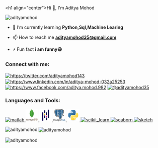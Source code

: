 \<h1 align="center">Hi 👋, I'm Aditya Mohod</h1>
<p align="left"> <img src="https://komarev.com/ghpvc/?username=adityamohod&label=Profile%20views&color=0e75b6&style=flat" alt="adityamohod" /> </p>


- 🌱 I’m currently learning **Python,Sql,Machine Learing**

- 📫 How to reach me **adityamohod35@gmail.com**

- ⚡ Fun fact **i am funny😃**

<h3 align="left">Connect with me:</h3>
<p align="left">
<a href="https://twitter.com/https://twitter.com/adityamohod143" target="blank"><img align="center" src="https://raw.githubusercontent.com/rahuldkjain/github-profile-readme-generator/master/src/images/icons/Social/twitter.svg" alt="https://twitter.com/adityamohod143" height="30" width="40" /></a>
<a href="https://linkedin.com/in/https://www.linkedin.com/in/aditya-mohod-032a25253" target="blank"><img align="center" src="https://raw.githubusercontent.com/rahuldkjain/github-profile-readme-generator/master/src/images/icons/Social/linked-in-alt.svg" alt="https://www.linkedin.com/in/aditya-mohod-032a25253" height="30" width="40" /></a>
<a href="https://fb.com/https://www.facebook.com/aditya.mohod.982" target="blank"><img align="center" src="https://raw.githubusercontent.com/rahuldkjain/github-profile-readme-generator/master/src/images/icons/Social/facebook.svg" alt="https://www.facebook.com/aditya.mohod.982" height="30" width="40" /></a>
<a href="https://www.hackerrank.com/@adityamohod35" target="blank"><img align="center" src="https://raw.githubusercontent.com/rahuldkjain/github-profile-readme-generator/master/src/images/icons/Social/hackerrank.svg" alt="@adityamohod35" height="30" width="40" /></a>
</p>

<h3 align="left">Languages and Tools:</h3>
<p align="left"> <a href="https://www.mathworks.com/" target="_blank" rel="noreferrer"> <img src="https://upload.wikimedia.org/wikipedia/commons/2/21/Matlab_Logo.png" alt="matlab" width="40" height="40"/> </a> <a href="https://www.mongodb.com/" target="_blank" rel="noreferrer"> <img src="https://raw.githubusercontent.com/devicons/devicon/master/icons/mongodb/mongodb-original-wordmark.svg" alt="mongodb" width="40" height="40"/> </a> <a href="https://pandas.pydata.org/" target="_blank" rel="noreferrer"> <img src="https://raw.githubusercontent.com/devicons/devicon/2ae2a900d2f041da66e950e4d48052658d850630/icons/pandas/pandas-original.svg" alt="pandas" width="40" height="40"/> </a> <a href="https://www.postgresql.org" target="_blank" rel="noreferrer"> <img src="https://raw.githubusercontent.com/devicons/devicon/master/icons/postgresql/postgresql-original-wordmark.svg" alt="postgresql" width="40" height="40"/> </a> <a href="https://www.python.org" target="_blank" rel="noreferrer"> <img src="https://raw.githubusercontent.com/devicons/devicon/master/icons/python/python-original.svg" alt="python" width="40" height="40"/> </a> <a href="https://scikit-learn.org/" target="_blank" rel="noreferrer"> <img src="https://upload.wikimedia.org/wikipedia/commons/0/05/Scikit_learn_logo_small.svg" alt="scikit_learn" width="40" height="40"/> </a> <a href="https://seaborn.pydata.org/" target="_blank" rel="noreferrer"> <img src="https://seaborn.pydata.org/_images/logo-mark-lightbg.svg" alt="seaborn" width="40" height="40"/> </a> <a href="https://www.sketch.com/" target="_blank" rel="noreferrer"> <img src="https://www.vectorlogo.zone/logos/sketchapp/sketchapp-icon.svg" alt="sketch" width="40" height="40"/> </a> </p>

<p><img align="left" src="https://github-readme-stats.vercel.app/api/top-langs?username=adityamohod&show_icons=true&locale=en&layout=compact" alt="adityamohod" /></p>

<p>&nbsp;<img align="center" src="https://github-readme-stats.vercel.app/api?username=adityamohod&show_icons=true&locale=en" alt="adityamohod" /></p>

<p><img align="center" src="https://github-readme-streak-stats.herokuapp.com/?user=adityamohod&" alt="adityamohod" /></p>
